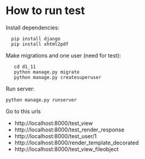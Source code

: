How to run test
=================

Install dependencies:

```
  pip install django
  pip install xhtml2pdf
```

Make migrations and one user (need for test):

```
   cd d1_11
   python manage.py migrate
   python manage.py createsuperuser
```

Run server:

``
python manage.py runserver
``

Go to this urls 

- http://localhost:8000/test_view
- http://localhost:8000/test_render_response
- http://localhost:8000/test_user/1
- http://localhost:8000/render_template_decorated
- http://localhost:8000/test_view_fileobject
